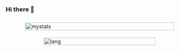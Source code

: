 ### Hi there 👋

<!--
**daudputra/daudputra** is a ✨ _special_ ✨ repository because its `README.md` (this file) appears on your GitHub profile.

Here are some ideas to get you started:

- 🔭 I’m currently working on ...
- 🌱 I’m currently learning ...
- 👯 I’m looking to collaborate on ...
- 🤔 I’m looking for help with ...
- 💬 Ask me about ...
- 📫 How to reach me: ...
- 😄 Pronouns: ...
- ⚡ Fun fact: ...
-->



<!-- GitHub Profile README.md -->

<div style="display: flex; flex-wrap: wrap; justify-content: space-around;">
  <img alt="mystats" src="https://github-readme-stats.vercel.app/api?username=daudputra&show_icons=true&theme=transparent" style="width: 100%; max-width: 400px; height: auto; margin: 10px;"/>
  <img alt="lang" src="https://github-readme-stats.vercel.app/api/top-langs/?username=daudputra&layout=compact" style="width: 100%; max-width: 300px; height: auto; margin: 10px;"/>
</div>


<!-- <img alt="mystats" align="center" width="53%" src="https://github-readme-stats.vercel.app/api?username=daudputra&show_icons=true&theme=transparent"/>
<img alt="lang" align="center" width="40%" src="https://github-readme-stats.vercel.app/api/top-langs/?username=daudputra&layout=compact"/> -->

<!--
[![Top Langs](https://github-readme-stats.vercel.app/api/top-langs/?username=daudputra&layout=compact)
[![Top Langs](https://github-readme-stats.vercel.app/api/top-langs/?username=daudputra&layout=pie)](https://github.com/daudputra/github-readme-stats)
